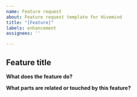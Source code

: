 ```yaml
---
name: Feature request
about: Feature request template for Hivemind
title: "[Feature]"
labels: enhancement
assignees: ''

---
```


## Feature title ##

**What does the feature do?**

**What parts are related or touched by this feature?**
